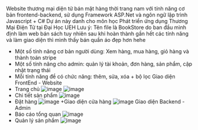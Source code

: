 Website thương mại diện tử bán mặt hàng thời trang nam với tính năng cơ bản frontend-backend, sử dụng Framework ASP.Net và ngôn ngữ lập trình Javascript + C# 
Dự án này danh cho môn học Phát triển ứng dụng Thương Mại Điện Tử tại Đại Học UEH
Lưu ý: Tên file là BookStore do ban đầu mình định làm web bán sách tuy nhiên sau khi hoàn thành gần hết các tính năng và làm giao diện thì mình thấy bán quần áo đẹp hơn hehe
+ Một số tính năng cơ bản người dùng: Xem hàng, mua hàng, giỏ hàng và thành toán stripe
+ Một số tính năng cho admin: quản lý tài khoản, đơn hàng, sản phẩm, cập nhật trạng thái
+ Mỗi tính năng đề có chức năng: thêm, sửa, xóa + bộ lọc
Giao diện FrontEnd - Website
+ Trang chủ
![image](https://github.com/nguyentobinh12x5/E-commerce-Website-ASP.NET/assets/135791544/7fa607de-d06b-485b-adbb-72235560f1e0)
![image](https://github.com/nguyentobinh12x5/E-commerce-Website-ASP.NET/assets/135791544/394d993b-ca0e-4317-9bd4-2a5e53305814)
+ Chi tiết sản phẩm
![image](https://github.com/nguyentobinh12x5/E-commerce-Website-ASP.NET/assets/135791544/621d6b10-b1ed-413a-9c41-0f708333591a)
+ Đặt hàng
![image](https://github.com/nguyentobinh12x5/E-commerce-Website-ASP.NET/assets/135791544/26f5318c-4932-488c-98e6-9ccf7ae85e99)
+Giao diện cửa hàng
![image](https://github.com/nguyentobinh12x5/E-commerce-Website-ASP.NET/assets/135791544/20acb837-9297-491f-b2e5-aac52c77dd1c)
Giao diện Backend - Admin
+ Báo cáo tổng quan
![image](https://github.com/nguyentobinh12x5/E-commerce-Website-ASP.NET/assets/135791544/2cd51003-8342-4004-9652-60963446e482)
+ Quản lý sản phẩm
![image](https://github.com/nguyentobinh12x5/E-commerce-Website-ASP.NET/assets/135791544/c764b770-b009-4316-8db0-c2bed93a4df4)



